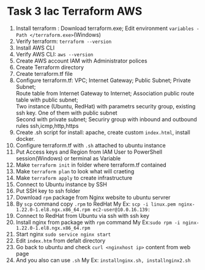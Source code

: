 # Task 3 Iac Terraform AWS
1. Install terraform : Download terraform.exe; Edit environment ```variables -Path </terraform.exe>```(Windows)
2. Verify terraform: ```terraform --version```
3. Install AWS CLI
4. Verify AWS CLI: ```aws --version```
5. Create AWS account IAM with Administrator polices
6. Create Terraform directory 
7. Create terraform.tf file
8. Configure terraform.tf: VPC; Internet Gateway; Public Subnet; Private Subnet; <br /> 
Route table from Internet Gateway to Internet; Association public route table with public subnet; <br /> 
Two instance (Ubuntu, RedHat) with parametrs security group, existing ssh key. One of them with public subnet  <br /> 
Second with private subnet; Securiry group with inbound and outbound rules ssh,icmp,http,https
9. Create .sh script for install: apache, create custom ```index.html```, install docker.
10. Configure terraform.tf with ```.sh``` attached to ubuntu instance
11. Put Access keys and Region from IAM User to PowerShell session(Windows) or terminal as Variable
12. Make ```terraform init``` in folder where terraform.tf contained
13. Make ```terraform plan``` to look what will craeting
14. Make ```terraform apply``` to create infrastructure
15. Connect to Ubuntu instance by SSH
16. Put SSH key to ssh folder
17. Download ```rpm``` package from Nginx website to ubuntu servrer
18. By ```scp``` command copy ```.rpm``` to RedHat My Ex: ```scp -i linux.pem nginx-1.22.0-1.el8.ngx.x86_64.rpm ec2-user@10.0.16.139:```
19. Connect to RedHat from Ubuntu via ssh with ssh key
20. Install nginx from package with ```rpm``` command My Ex:```sudo rpm -i nginx-1.22.0-1.el8.ngx.x86_64.rpm```
21. Start nginx ```sudo service nginx start```
22. Edit ```index.htm``` from defalt directory
23. Go back to ubuntu and check ```curl <nginxhost ip>``` content from web page 
24. And you also can use ```.sh``` My Ex: ```installnginx.sh, installnginx2.sh```

